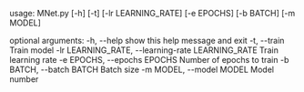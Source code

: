 usage: MNet.py [-h] [-t] [-lr LEARNING_RATE] [-e EPOCHS] [-b BATCH] [-m MODEL]

optional arguments:
  -h, --help            show this help message and exit
  -t, --train           Train model
  -lr LEARNING_RATE, --learning-rate LEARNING_RATE
                        Train learning rate
  -e EPOCHS, --epochs EPOCHS
                        Number of epochs to train
  -b BATCH, --batch BATCH
                        Batch size
  -m MODEL, --model MODEL
                        Model number